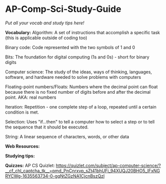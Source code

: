 # AP-Comp-Sci-Study-Guide
_Put all your vocab and study tips here!_


**Vocabulary:**
Algorithm: A set of instructions that accomplish a specific task (this is applicable outside of coding too)

Binary code: Code represented with the two symbols of 1 and 0

Bits: The foundation for digital computing (1s and 0s) - short for binary digits

Computer science: The study of the ideas, ways of thinking, languages, software, and hardware needed to solve problems with computers

Floating-point numbers/Floats: Numbers where the decimal point can float because there is no fixed number of digits before and after the decimal point. AKA: real numbers

Iteration: Repetition - one complete step of a loop, repeated until a certain condition is met. 

Selection: Uses "if...then" to tell a computer how to select a step or to tell the sequence that it should be executed.

String: A linear sequence of characters, words, or other data


**Web Resources:**



**Studying tips:**



**Quizzes:**
AP CS Quizlet: https://quizlet.com/subject/ap-computer-science/?__cf_chl_captcha_tk__=pmd_PnCnrxvp_sZt41bhUFi_94XUQJ20BHO5_IFxNGRYCWg-1635563734-0-gqNtZGzNA1CjcnBszQzl
